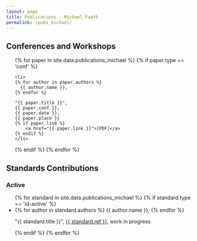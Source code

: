 ```yaml
---
layout: page
title: Publications - Michael Faath 
permalink: /pubs_michael/
--- 
```


## Conferences and Workshops

<ul>
{% for paper in site.data.publications_michael %}
  {% if paper.type == 'conf' %}

    <li>
    {% for author in paper.authors %}
      {{ author.name }},
    {% endfor %} 

    "{{ paper.title }}",
    {{ paper.conf }},
    {{ paper.date }},
    {{ paper.place }}
    {% if paper.link %}
		<a href="{{ paper.link }}">[PDF]</a>
	{% endif %}
    </li>

  {% endif %}
{% endfor %}
</ul>

## Standards Contributions
<!--
### RFCs
<ul>
{% for standard in site.data.publications_michael %}
  {% if standard.type == 'rfc' %}
  
  <li>
  {% for author in standard.authors %}
    {{ author.name }},
  {% endfor %}

  "{{ standard.title }}",
  <a href="{{ standard.link }}">{{ standard.rfc }}</a>
  </li>
 
  {% endif %}
{% endfor %}
</ul>
-->

### Active
<ul>
{% for standard in site.data.publications_michael %}
  {% if standard.type == 'id-active' %}
  
  <li>
  {% for author in standard.authors %}
    {{ author.name }},
  {% endfor %}

  "{{ standard.title }}",
  <a href="{{ standard.link }}">{{ standard.ref }}</a>, work in progress
  </li>
 
  {% endif %}
{% endfor %}
</ul>

<!--
### Unmaintained
<ul>
{% for standard in site.data.publications_michael %}
  {% if standard.type == 'id-inactive' %}
  
  <li>
  {% for author in standard.authors %}
    {{ author.name }},
  {% endfor %}

  "{{ standard.title }}",
  <a href="{{ standard.link }}">{{ standard.ref }}</a>, work in progress
  </li>
 
  {% endif %}
{% endfor %}
</ul>
-->

<!--
## Other

### Journal Articles
<ul>
{% for article in site.data.publications_michael %}
  {% if article.type == 'journal' %}
  
  <li>
  {% for author in article.authors %}
    {{ author.name }},
  {% endfor %}

  "{{ article.title }}",
  {{ article.journal }},
  {{ article.date }}
  </li>
 
  {% endif %}
{% endfor %}
</ul>
-->

<!--
### Magazine Articles
<ul>
{% for article in site.data.publications_michael %}
  {% if article.type == 'mag' %}
  
  <li>
  {% for author in article.authors %}
    {{ author.name }},
  {% endfor %}

  "{{ article.title }}",
  {{ article.mag }},
  {{ article.date }}
  </li>
 
  {% endif %}
{% endfor %}
</ul>
-->

<!--

### Technical Reports
<ul>
{% for tr in site.data.publications_michael %}
  {% if tr.type == 'tr' %}
  
  <li>
  {% for author in tr.authors %}
    {{ author.name }},
  {% endfor %}

  "{{ tr.title }}",
  {{ tr.tr }},
  {{ tr.date }}
  </li>
 
  {% endif %}
{% endfor %}
</ul>


### Books Chapters
<ul>
{% for chapter in site.data.publications_michael %}
  {% if chapter.type == 'book-ch' %}
  
  <li>
  {% for author in chapter.authors %}
    {{ author.name }},
  {% endfor %}

  "{{ chapter.title }}",
  {{ chapter.book }},
  {{ chapter.date }}
  </li>
 
  {% endif %}
{% endfor %}
</ul>

### Interviews/various
<ul>
{% for interview in site.data.publications_michael %}
  {% if interview.type == 'interview' %}
  
  <li> 
  Interview by
  {% for author in interview.authors %}
    {{ author.name }},
  {% endfor %}

  "{{ interview.title }}",
  {{ interview.source }},
  {{ interview.date }}
  </li>
 
  {% endif %}
{% endfor %}
</ul>

-->

